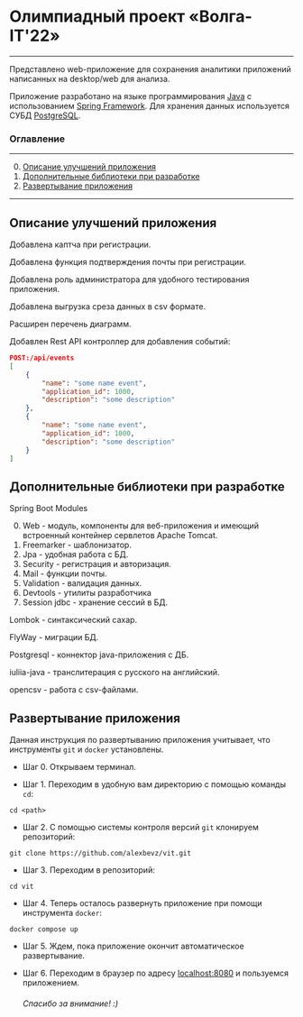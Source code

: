 # Олимпиадный проект «Волга-IT'22»
____

Представлено web-приложение для сохранения аналитики приложений 
написанных на desktop/web для анализа.

Приложение разработано на языке программирования 
[Java](https://ru.wikipedia.org/wiki/Java) с использованием 
[Spring Framework](https://ru.wikipedia.org/wiki/Spring_Framework).
Для хранения данных используется СУБД [PostgreSQL](https://ru.wikipedia.org/wiki/PostgreSQL).

### Оглавление

---
0. [Описание улучшений приложения](#Описание-улучшений-приложения)
1. [Дополнительные библиотеки при разработке](#Дополнительные-библиотеки-при-разработке)
2. [Развертывание приложения](#Развертывание-приложения)
---

## Описание улучшений приложения

Добавлена каптча при регистрации.

Добавлена функция подтверждения почты при регистрации.

Добавлена роль администратора для удобного тестирования приложения.

Добавлена выгрузка среза данных в csv формате.

Расширен перечень диаграмм.

Добавлен Rest API контроллер для добавления событий:
```json
POST:/api/events
[
    {
        "name": "some name event",
        "application_id": 1000,
        "description": "some description"
    },
    {
        "name": "some name event",
        "application_id": 1000,
        "description": "some description"
    }
]
```


## Дополнительные библиотеки при разработке

Spring Boot Modules

0. Web - модуль, компоненты для веб-приложения и имеющий встроенный контейнер сервлетов Apache Tomcat.
1. Freemarker - шаблонизатор.
2. Jpa - удобная работа с БД.
3. Security - регистрация и авторизация.
4. Mail - функции почты.
5. Validation - валидация данных.
6. Devtools - утилиты разработчика
7. Session jdbc - хранение сессий в БД.

Lombok - синтаксический сахар.

FlyWay - миграции БД.

Postgresql - коннектор java-приложения c ДБ.

iuliia-java - транслитерация с русского на английский.

opencsv - работа с csv-файлами.

## Развертывание приложения

Данная инструкция по развертыванию приложения учитывает, что инструменты `git` и `docker` установлены.

- Шаг 0.
Открываем терминал. 

- Шаг 1.
Переходим в удобную вам директорию с помощью команды `cd`:
```shell
cd <path>
```

- Шаг 2.
С помощью системы контроля версий `git` клонируем репозиторий:
```shell
git clone https://github.com/alexbevz/vit.git
```

- Шаг 3.
Переходим в репозиторий:
```shell
cd vit
```

- Шаг 4.
Теперь осталось развернуть приложение при помощи инструмента `docker`:
```shell
docker compose up 
```

- Шаг 5.
Ждем, пока приложение окончит автоматическое развертывание.

- Шаг 6.
Переходим в браузер по адресу <localhost:8080> и пользуемся приложением.

    ###### Спасибо за внимание! :)

